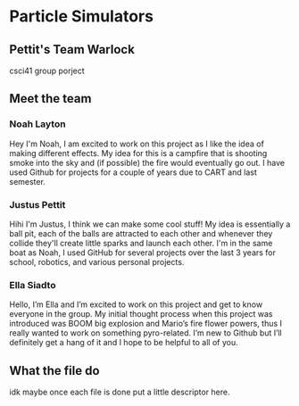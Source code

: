 # Particle Simulators
## Pettit's Team Warlock
csci41 group porject

## Meet the team

### Noah Layton

Hey I'm Noah, I am excited to work on this project as I like the idea of making different effects. 
My idea for this is a campfire that is shooting smoke into the sky and (if possible) the fire would eventually 
go out. I have used Github for projects for a couple of years due to CART and last semester. 

### Justus Pettit

Hihi I'm Justus, I think we can make some cool stuff! My idea is essentially a ball pit, each of the balls are attracted to each other and whenever they collide they'll create little sparks and launch each other. I'm in the same boat as Noah, I used GitHub for several projects over the last 3 years for school, robotics, and various personal projects.

### Ella Siadto

Hello, I’m Ella and I’m excited to work on this project and get to know everyone in the group. My initial thought process when this project was introduced was BOOM big explosion and Mario’s fire flower powers, thus I really wanted to work on something pyro-related. I’m new to Github but I’ll definitely get a hang of it and I hope to be helpful to all of you. 

## What the file do

idk maybe once each file is done put a little descriptor here.
